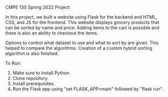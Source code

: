 CMPE 130 Spring 2022 Project

In this project, we built a website using Flask for the backend and HTML, CSS, and JS for the frontend. This website displays grocery products that can be sorted by name and price. Adding items to the cart is possible and there is also an ability to checkout the items.

Options to control what dataset to use and what to sort by are given. This helped to compare the algorithms. Creation of a custom hybrid sorting algorithm is also finished.

To Run:
1. Make sure to install Python.
2. Clone repository.
3. Install prerequisites.
4. Run the Flask app using "set FLASK_APP=main" followed by "flask run".
